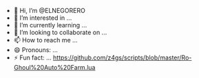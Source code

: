- 👋 Hi, I’m @ELNEGORERO
- 👀 I’m interested in ...
- 🌱 I’m currently learning ...
- 💞️ I’m looking to collaborate on ...
- 📫 How to reach me ...
- 😄 Pronouns: ...
- ⚡ Fun fact: ...
https://github.com/z4gs/scripts/blob/master/Ro-Ghoul%20Auto%20Farm.lua
<!---
ELNEGORERO/ELNEGORERO is a ✨ special ✨ repository because its `README.md` (this file) appears on your GitHub profile.
You can click the Preview link to take a look at your changes.
--->

